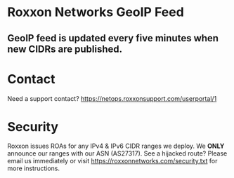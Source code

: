 # Roxxon Networks GeoIP Feed
## GeoIP feed is updated every five minutes when new CIDRs are published. 

# Contact
Need a support contact? https://netops.roxxonsupport.com/userportal/1

# Security
Roxxon issues ROAs for any IPv4 & IPv6 CIDR ranges we deploy. We **ONLY** announce our ranges with our ASN (AS27317). 
See a hijacked route? Please email us immediately or visit https://roxxonnetworks.com/security.txt for more instructions.

